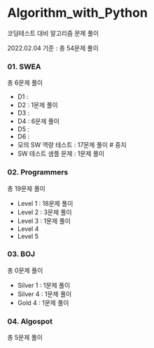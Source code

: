 # Algorithm_with_Python

코딩테스트 대비 알고리즘 문제 풀이

2022.02.04 기준 :  총 54문제 풀이



### 01. SWEA

총 6문제 풀이

- D1 :
- D2 : 1문제 풀이
- D3 :
- D4 : 6문제 풀이 
- D5 :
- D6 :
- 모의 SW 역량 테스트 : 17문제 풀이    # 중지
- SW 테스트 샘플 문제 : 1문제 풀이



### 02. Programmers

총 19문제 풀이

- Level 1  :  18문제 풀이    
- Level 2  :  3문제 풀이    
- Level 3  :  1문제 풀이
- Level 4
- Level 5



### 03. BOJ

총 0문제 풀이

- Silver 1 : 1문제 풀이
- Silver 4 : 1문제 풀이
- Gold 4 : 1문제 풀이



### 04. Algospot

총 5문제 풀이
